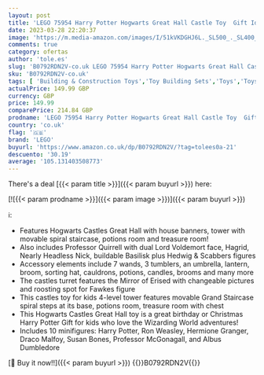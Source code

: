 ```yaml
---
layout: post
title: 'LEGO 75954 Harry Potter Hogwarts Great Hall Castle Toy  Gift Idea for Wizarding World Fan  Building Set for Kids'
date: 2023-03-28 22:20:37
image: 'https://m.media-amazon.com/images/I/51kVKDGHJ6L._SL500_._SL400_.jpg'
comments: true
category: ofertas
author: 'tole.es'
slug: 'B0792RDN2V-co.uk LEGO 75954 Harry Potter Hogwarts Great Hall Castle Toy...'
sku: 'B0792RDN2V-co.uk'
tags: [ 'Building & Construction Toys','Toy Building Sets','Toys','Toys & Games','lego','🇬🇧', ]
actualPrice: 149.99 GBP
currency: GBP
price: 149.99
comparePrice: 214.84 GBP
prodname: 'LEGO 75954 Harry Potter Hogwarts Great Hall Castle Toy  Gift Idea for Wizarding World Fan  Building Set for Kids'
country: 'co.uk'
flag: '🇬🇧'
brand: 'LEGO'
buyurl: 'https://www.amazon.co.uk/dp/B0792RDN2V/?tag=tolees0a-21'
descuento: '30.19'
average: '105.131403508773'
---
```


There's a deal [{{< param title >}}]({{< param buyurl >}})  here:

[![{{< param prodname >}}]({{< param image >}})]({{< param buyurl >}})

ℹ️:

- Features Hogwarts Castles Great Hall with house banners, tower with movable spiral staircase, potions room and treasure room!
- Also includes Professor Quirrell with dual Lord Voldemort face, Hagrid, Nearly Headless Nick, buildable Basilisk plus Hedwig & Scabbers figures
- Accessory elements include 7 wands, 3 tumblers, an umbrella, lantern, broom, sorting hat, cauldrons, potions, candles, brooms and many more
- The castles turret features the Mirror of Erised with changeable pictures and roosting spot for Fawkes figure
- This castles toy for kids 4-level tower features movable Grand Staircase spiral steps at its base, potions room, treasure room with chest
- This Hogwarts Castles Great Hall toy is a great birthday or Christmas Harry Potter Gift for kids who love the Wizarding World adventures!
- Includes 10 minifigures: Harry Potter, Ron Weasley, Hermione Granger, Draco Malfoy, Susan Bones, Professor McGonagall, and Albus Dumbledore

[🛒 Buy it now!!]({{< param buyurl >}})
{{<world>}}B0792RDN2V{{</world>}}
